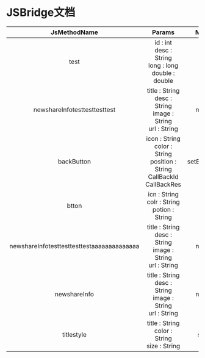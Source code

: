 
 <style> 
table th:first-of-type { 
width: 100px; 
} 
</style> 

# JSBridge文档 

 JsMethodName | Params | MethodName | JsPrivilege | StartVersion | EndVersion | Notes 
 :----: | :---: | :---: | :---: |:---: | :---: | :---: 
 test | id : int <br> desc : String <br> long : long <br> double : double <br>  | test | legacy | -- | -- |   
 newshareInfotesttesttesttest | title : String <br> desc : String <br> image : String <br> url : String <br>  | newShareInfo | legacy | 68500 | 68500 |   
 backButton | icon : String <br> color : String <br> position : String <br> CallBackId <br> CallBackRes <br>  | setBackButtonStyle | protected | -- | -- |  68500 有参数变更 <br>   
 btton | icn : String <br> colr : String <br> potion : String <br>  | set11 | protected | -- | -- |   
 newshareInfotesttesttesttestaaaaaaaaaaaaaa | title : String <br> desc : String <br> image : String <br> url : String <br>  | newShareInfo | legacy | -- | -- |   
 newshareInfo | title : String <br> desc : String <br> image : String <br> url : String <br>  | newShareInfo | legacy | -- | 68500 |  68500 有权限变更 <br>   
 titlestyle | title : String <br> color : String <br> size : String <br>  | setTitleStyle | protected | -- | -- |   
